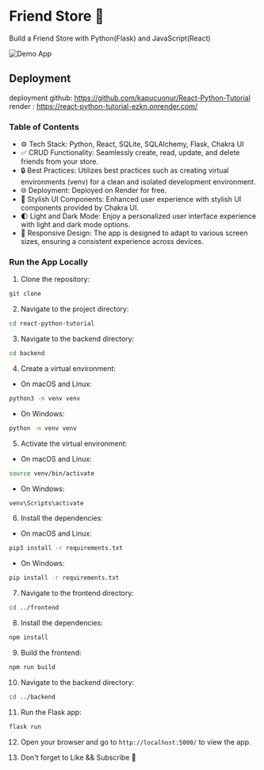 # Friend Store 🚀

Build a Friend Store with Python(Flask) and JavaScript(React)

![Demo App](https://i.ibb.co/S6Xgb6c/Group-98.png)

## Deployment

deployment github: https://github.com/kapucuonur/React-Python-Tutorial
render : https://react-python-tutorial-ezkn.onrender.com/

### Table of Contents

- ⚙️ Tech Stack: Python, React, SQLite, SQLAlchemy, Flask, Chakra UI
- ✅ CRUD Functionality: Seamlessly create, read, update, and delete friends from your store.
- 🔒 Best Practices: Utilizes best practices such as creating virtual environments (venv) for a clean and isolated development environment.
- 🌐 Deployment: Deployed on Render for free.
- 🎨 Stylish UI Components: Enhanced user experience with stylish UI components provided by Chakra UI.
- 🌓 Light and Dark Mode: Enjoy a personalized user interface experience with light and dark mode options.
- 📱 Responsive Design: The app is designed to adapt to various screen sizes, ensuring a consistent experience across devices.

### Run the App Locally

1. Clone the repository:

```bash
git clone
```

2. Navigate to the project directory:

```bash
cd react-python-tutorial
```

3. Navigate to the backend directory:

```bash
cd backend
```

4. Create a virtual environment:

- On macOS and Linux:

```bash
python3 -m venv venv
```

- On Windows:

```bash
python -m venv venv
```

5. Activate the virtual environment:

- On macOS and Linux:

```bash
source venv/bin/activate
```

- On Windows:

```bash
venv\Scripts\activate
```

6. Install the dependencies:

- On macOS and Linux:

```bash
pip3 install -r requirements.txt
```

- On Windows:

```bash
pip install -r requirements.txt
```

7. Navigate to the frontend directory:

```bash
cd ../frontend
```

8. Install the dependencies:

```bash
npm install
```

9. Build the frontend:

```bash
npm run build
```

10. Navigate to the backend directory:

```bash
cd ../backend
```

11. Run the Flask app:

```bash
flask run
```

12. Open your browser and go to `http://localhost:5000/` to view the app.

13. Don't forget to Like && Subscribe 🚀
